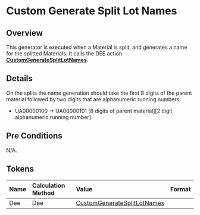 # Custom Generate Split Lot Names

## Overview

This generator is executed when a Material is split, and generates a name for the splitted Materials. It calls the DEE action **[CustomGenerateSplitLotNames](/AMSOsram/tecspecs>artifacts>deeactions>CustomGenerateSplitLotNames)**.

## Details

On the splits the name generation should take the first 8 digits of the parent material followed by two digits that are alphanumeric running numbers:

* UA00000100 -> UA00000101 [8 digits of parent material][2 digit alphanumeric running number]

## Pre Conditions

N/A.

## Tokens

| Name             | Calculation Method | Value                                                                                                  | Format |
| :--------------- | :----------------- | :----------------------------------------------------------------------------------------------------- | :----- |
| Dee              | Dee                | [CustomGenerateSplitLotNames](/AMSOsram/tecspecs>artifacts>deeactions>CustomGenerateSplitLotNames) |        |
